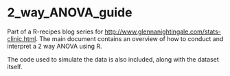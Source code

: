 # 2_way_ANOVA_guide
Part of a R-recipes blog series for  http://www.glennanightingale.com/stats-clinic.html. 
The main document contains an overview of how to conduct and interpret a 2 way ANOVA using R. 

The code used to simulate the data is also included, along with the dataset itself. 

